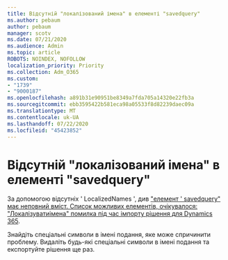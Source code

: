 ```yaml
---
title: Відсутній "локалізований імена" в елементі "savedquery"
ms.author: pebaum
author: pebaum
manager: scotv
ms.date: 07/21/2020
ms.audience: Admin
ms.topic: article
ROBOTS: NOINDEX, NOFOLLOW
localization_priority: Priority
ms.collection: Adm_O365
ms.custom:
- "1739"
- "9000187"
ms.openlocfilehash: a891b31e90951be8349a7fda705a14320e22fb3a
ms.sourcegitcommit: ebb3595422b581eca98a05533f8d82239daec09a
ms.translationtype: MT
ms.contentlocale: uk-UA
ms.lasthandoff: 07/22/2020
ms.locfileid: "45423852"
---
```

# <a name="missing-localizednames-in-element-savedquery"></a>Відсутній "локалізований імена" в елементі "savedquery"

За допомогою відсутніх ' LocalizedNames ', див ["елемент ' savedquery" має неповний вміст. Список можливих елементів, очікувалося: "Локалізуватиімена" помилка під час імпорту рішення для Dynamics 365](https://support.microsoft.com/help/4463330/the-element-savedquery-has-incomplete-content-list-of-possible-element).

Знайдіть спеціальні символи в імені подання, яке може спричинити проблему. Видаліть будь-які спеціальні символи в імені подання та експортуйте рішення ще раз.
